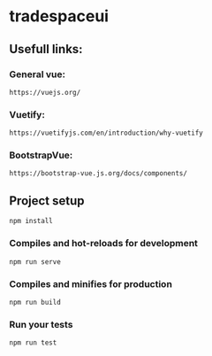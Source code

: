 # tradespaceui

## Usefull links:
### General vue:
```
https://vuejs.org/
```
### Vuetify:
```
https://vuetifyjs.com/en/introduction/why-vuetify
```
### BootstrapVue:
```
https://bootstrap-vue.js.org/docs/components/
```
## Project setup
```
npm install
```

### Compiles and hot-reloads for development
```
npm run serve
```

### Compiles and minifies for production
```
npm run build
```

### Run your tests
```
npm run test
```
